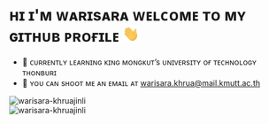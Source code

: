 # ʜɪ ɪ'ᴍ ᴡᴀʀɪsᴀʀᴀ ᴡᴇʟᴄᴏᴍᴇ ᴛᴏ ᴍʏ ɢɪᴛʜᴜʙ ᴘʀᴏғɪʟᴇ <img src="https://raw.githubusercontent.com/ABSphreak/ABSphreak/master/gifs/Hi.gif" width="30px">
- 🏫 ᴄᴜʀʀᴇɴᴛʟʏ ʟᴇᴀʀɴɪɴɢ ᴋɪɴɢ ᴍᴏɴɢᴋᴜᴛ’s ᴜɴɪᴠᴇʀsɪᴛʏ ᴏғ ᴛᴇᴄʜɴᴏʟᴏɢʏ ᴛʜᴏɴʙᴜʀɪ
- 📮 ʏᴏᴜ ᴄᴀɴ sʜᴏᴏᴛ ᴍᴇ ᴀɴ ᴇᴍᴀɪʟ ᴀᴛ warisara.khrua@mail.kmutt.ac.th

<p><img align="left" src="https://github-readme-stats.vercel.app/api/top-langs?username=warisara-khruajinli&show_icons=true&locale=en&layout=compact" alt="warisara-khruajinli" /></p>
<p>&nbsp;<img align="left" src="https://github-readme-stats.vercel.app/api?username=warisara-khruajinli&show_icons=true&locale=en&layout=compact" alt="warisara-khruajinli" width="410" /></p>
<br>
<!--
**warisara-khruajinli/warisara-khruajinli** is a ✨ _special_ ✨ repository because its `README.md` (this file) appears on your GitHub profile.

Here are some ideas to get you started:

- 🔭 I’m currently working on ...
- 🌱 I’m currently learning ...
- 👯 I’m looking to collaborate on ...
- 🤔 I’m looking for help with ...
- 💬 Ask me about ...
- 📫 How to reach me: ...
- 😄 Pronouns: ...
- ⚡ Fun fact: ...
-->
